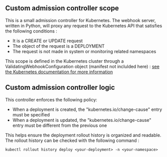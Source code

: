 ## Custom admission controller scope
This is a small admission controller for Kubernetes. The webhook server, written in Python, will proxy any request to the Kubernetes API that satisfies the following conditions : 
- It is a CREATE or UPDATE request
- The object of the request is a DEPLOYMENT
- The request is not made in system or monitoring related namespaces

This scope is defined in the Kubernetes cluster through a ValidatingWebhookConfiguration object (manifest not inclulded here) : [see the Kubernetes documentation for more information](https://kubernetes.io/docs/reference/access-authn-authz/extensible-admission-controllers/)


## Custom admission controller logic 
This controller enforces the following policy:
- When a deployment is created, the "kubernetes.io/change-cause" entry must be specified
- When a deployment is updated, the "kubernetes.io/change-cause" entry must be different from the previous one

This helps ensure the deployment rollout history is organized and readable. The rollout history can be checked with the following command : 

```
kubectl rollout history deploy <your-deployment> -n <your-namespace>
```

